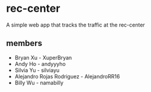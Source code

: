 # rec-center

A simple web app that tracks the traffic at the rec-center 

## members

- Bryan Xu - XuperBryan
- Andy Ho - andyyyho
- Silvia Yu - silviayu
- Alejandro Rojas Rodriguez - AlejandroRR16
- Billy Wu - namabilly

